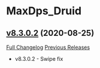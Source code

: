 # MaxDps_Druid

## [v8.3.0.2](https://github.com/kaminaris/MaxDps-Druid/tree/v8.3.0.2) (2020-08-25)
[Full Changelog](https://github.com/kaminaris/MaxDps-Druid/compare/v8.3.0.1...v8.3.0.2) [Previous Releases](https://github.com/kaminaris/MaxDps-Druid/releases)

- v8.3.0.2 - Swipe fix  

